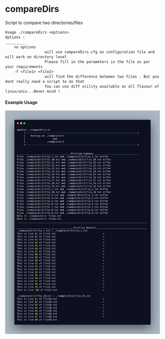 # compareDirs
Script to compare  two directories/files

    Usage ./compareDirs <options>
    Options :
    _________
        no options 
                      will use compareDirs.cfg as configuration file and will work on directory level
                      Please fill in the parameters in the file as per your requirements
        -f <file1> <file2>
                      will find the difference between two files . But you dont really need a script to do that 
                      You can use diff utility available on all flavour of linux/unix...Never mind !
        

#### Example Usage
![Example Usage](https://github.com/abhijitmehta/compareDirs/blob/master/sample/compareDirs_Sample.png "Example Usage")

